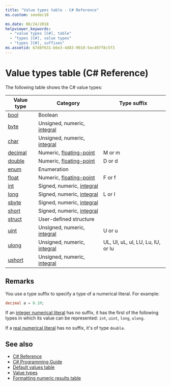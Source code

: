 ```yaml
---
title: "Value types table - C# Reference"
ms.custom: seodec18

ms.date: 08/24/2018
helpviewer_keywords: 
  - "value types [C#], table"
  - "types [C#], value types"
  - "types [C#], suffixes"
ms.assetid: 67d8f631-b6e3-4d83-9910-5ec497f8c5f3
---
```

# Value types table (C# Reference)

The following table shows the C# value types:

|Value type|Category|Type suffix|
|----------------|--------------|-----------------|
|[bool](bool.md)|Boolean||
|[byte](../builtin-types/integral-numeric-types.md)|Unsigned, numeric, [integral](integral-types-table.md)||
|[char](char.md)|Unsigned, numeric, [integral](integral-types-table.md)||
|[decimal](decimal.md)|Numeric, [floating-point](floating-point-types-table.md)|M or m|
|[double](double.md)|Numeric, [floating-point](floating-point-types-table.md)|D or d|
|[enum](enum.md)|Enumeration||
|[float](float.md)|Numeric, [floating-point](floating-point-types-table.md)|F or f|
|[int](../builtin-types/integral-numeric-types.md)|Signed, numeric, [integral](integral-types-table.md)||
|[long](../builtin-types/integral-numeric-types.md)|Signed, numeric, [integral](integral-types-table.md)|L or l|
|[sbyte](../builtin-types/integral-numeric-types.md)|Signed, numeric, [integral](integral-types-table.md)||
|[short](../builtin-types/integral-numeric-types.md)|Signed, numeric, [integral](integral-types-table.md)||
|[struct](struct.md)|User-defined structure||
|[uint](../builtin-types/integral-numeric-types.md)|Unsigned, numeric, [integral](integral-types-table.md)|U or u|
|[ulong](../builtin-types/integral-numeric-types.md)|Unsigned, numeric, [integral](integral-types-table.md)|UL, Ul, uL, ul, LU, Lu, lU, or lu|
|[ushort](../builtin-types/integral-numeric-types.md)|Unsigned, numeric, [integral](integral-types-table.md)||

## Remarks

You use a type suffix to specify a type of a numerical literal. For example:

```csharp
decimal a = 0.1M;
```

If an [integer numerical literal](~/_csharplang/spec/lexical-structure.md#integer-literals) has no suffix, it has the first of the following types in which its value can be represented: `int`, `uint`, `long`, `ulong`.

If a [real numerical literal](~/_csharplang/spec/lexical-structure.md#real-literals) has no suffix, it's of type `double`.

## See also

- [C# Reference](../index.md)
- [C# Programming Guide](../../programming-guide/index.md)
- [Default values table](default-values-table.md)
- [Value types](value-types.md)
- [Formatting numeric results table](formatting-numeric-results-table.md)

